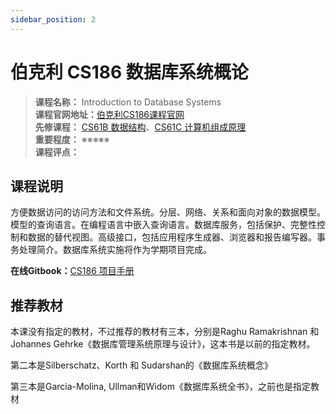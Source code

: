 ```yaml
---
sidebar_position: 2
---
```


# 伯克利 CS186 数据库系统概论


>**课程名称：** Introduction to Database Systems    
**课程官网地址：**[伯克利CS186课程官网](https://cs186berkeley.net/)  
**先修课程：** [CS61B 数据结构](https://hackway.org/docs/cs/freshman/datastructure/cs61b)、[CS61C 计算机组成原理](https://hackway.org/docs/cs/sophomore/system/cs61c)     
**重要程度：** ※※※※※  
**课程评点：** 

## 课程说明
方便数据访问的访问方法和文件系统。分层、网络、关系和面向对象的数据模型。模型的查询语言。在编程语言中嵌入查询语言。数据库服务，包括保护、完整性控制和数据的替代视图。高级接口，包括应用程序生成器、浏览器和报告编写器。事务处理简介。数据库系统实施将作为学期项目完成。


**在线Gitbook：**[CS186 项目手册](https://cs186.gitbook.io/project/)


## 推荐教材
本课没有指定的教材，不过推荐的教材有三本，分别是Raghu Ramakrishnan 和Johannes Gehrke《数据库管理系统原理与设计》，这本书是以前的指定教材。
<Book img="https://hackweek-1251009918.cos.ap-shanghai.myqcloud.com/hackway/cs/s26704183.jpg" url="https://search.jd.com/Search?keyword=%E6%95%B0%E6%8D%AE%E5%BA%93%E7%AE%A1%E7%90%86%E7%B3%BB%E7%BB%9F%E5%8E%9F%E7%90%86%E4%B8%8E%E8%AE%BE%E8%AE%A1%20%E7%AC%AC3%E7%89%88" title="数据库管理系统原理与设计"></Book>

第二本是Silberschatz、Korth 和 Sudarshan的《数据库系统概念》

<Book img="https://hackweek-1251009918.cos.ap-shanghai.myqcloud.com/hackway/cs/s33936669.jpg" url="https://item.jd.com/13318646.html" title="数据库系统概念"></Book>

第三本是Garcia-Molina, Ullman和Widom《数据库系统全书》，之前也是指定教材

<Book img="https://hackweek-1251009918.cos.ap-shanghai.myqcloud.com/hackway/cs/s1157182.jpg" url="https://item.jd.com/13318646.html" title="数据库系统全书"></Book>
